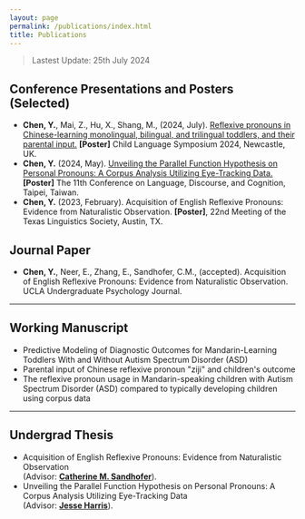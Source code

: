 ```yaml
---
layout: page
permalink: /publications/index.html
title: Publications
---
```


> Lastest Update: 25th July 2024

## Conference Presentations and Posters (Selected)

- **Chen, Y.**, Mai, Z., Hu, X., Shang, M., (2024, July). [Reflexive pronouns in Chinese-learning monolingual, bilingual, and trilingual toddlers, and their parental input.](https://github.com/Yue-Chen-YC/CLS_2024) **[Poster]** Child Language Symposium 2024, Newcastle, UK. 
- **Chen, Y.** (2024, May). [Unveiling the Parallel Function Hypothesis on Personal Pronouns: A Corpus Analysis Utilizing Eye-Tracking Data.](https://github.com/Yue-Chen-YC/CLDC11_2024) **[Poster]** The 11th Conference on Language, Discourse, and Cognition, Taipei, Taiwan. 
- **Chen, Y.** (2023, February). Acquisition of English Reflexive Pronouns: Evidence from Naturalistic Observation. **[Poster]**, 22nd Meeting of the Texas Linguistics Society, Austin, TX.
  
## Journal Paper

- **Chen, Y.**, Neer, E., Zhang, E., Sandhofer, C.M., (accepted). Acquisition of English Reflexive Pronouns: Evidence from Naturalistic Observation. UCLA Undergraduate Psychology Journal.
  <br>

---

## Working Manuscript
- Predictive Modeling of Diagnostic Outcomes for Mandarin-Learning Toddlers With and Without Autism Spectrum Disorder (ASD) <br>
- Parental input of Chinese reflexive pronoun "ziji" and children's outcome <br>
- The reflexive pronoun usage in Mandarin-speaking children with Autism Spectrum Disorder (ASD) compared to typically developing children using corpus data <br>

---

## Undergrad Thesis

- Acquisition of English Reflexive Pronouns: Evidence from Naturalistic Observation <br> (Advisor: [**Catherine M. Sandhofer**](https://www.psych.ucla.edu/faculty-page/csandhof/)).
- Unveiling the Parallel Function Hypothesis on Personal Pronouns: A Corpus Analysis Utilizing Eye-Tracking Data 
 <br> (Advisor: [**Jesse Harris**](https://jesseharris.netlify.app/)).
  <br>
